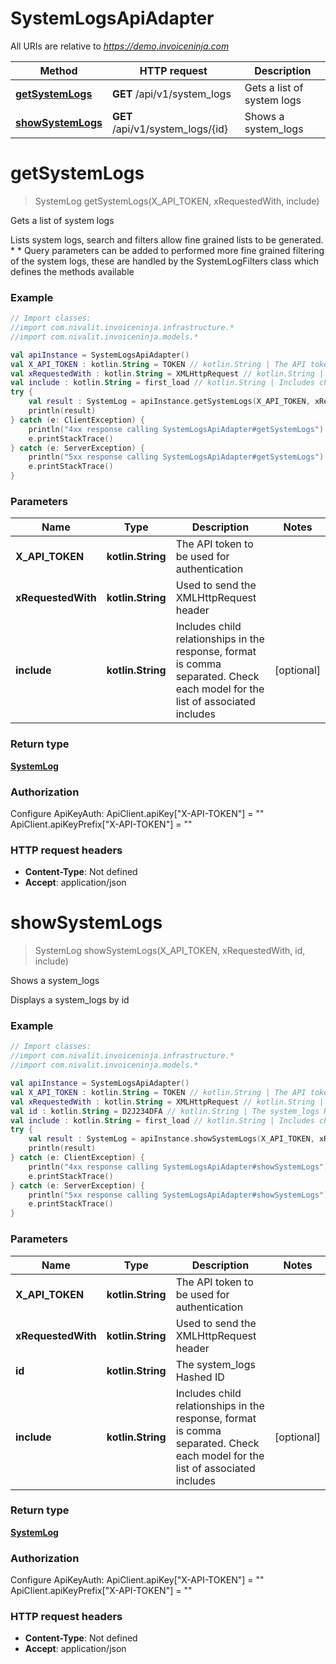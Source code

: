 # SystemLogsApiAdapter

All URIs are relative to *https://demo.invoiceninja.com*

Method | HTTP request | Description
------------- | ------------- | -------------
[**getSystemLogs**](SystemLogsApiAdapter.md#getSystemLogs) | **GET** /api/v1/system_logs | Gets a list of system logs
[**showSystemLogs**](SystemLogsApiAdapter.md#showSystemLogs) | **GET** /api/v1/system_logs/{id} | Shows a system_logs


<a name="getSystemLogs"></a>
# **getSystemLogs**
> SystemLog getSystemLogs(X_API_TOKEN, xRequestedWith, include)

Gets a list of system logs

Lists system logs, search and filters allow fine grained lists to be generated.      *      *      Query parameters can be added to performed more fine grained filtering of the system logs, these are handled by the SystemLogFilters class which defines the methods available

### Example
```kotlin
// Import classes:
//import com.nivalit.invoiceninja.infrastructure.*
//import com.nivalit.invoiceninja.models.*

val apiInstance = SystemLogsApiAdapter()
val X_API_TOKEN : kotlin.String = TOKEN // kotlin.String | The API token to be used for authentication
val xRequestedWith : kotlin.String = XMLHttpRequest // kotlin.String | Used to send the XMLHttpRequest header
val include : kotlin.String = first_load // kotlin.String | Includes child relationships in the response, format is comma separated. Check each model for the list of associated includes
try {
    val result : SystemLog = apiInstance.getSystemLogs(X_API_TOKEN, xRequestedWith, include)
    println(result)
} catch (e: ClientException) {
    println("4xx response calling SystemLogsApiAdapter#getSystemLogs")
    e.printStackTrace()
} catch (e: ServerException) {
    println("5xx response calling SystemLogsApiAdapter#getSystemLogs")
    e.printStackTrace()
}
```

### Parameters

Name | Type | Description  | Notes
------------- | ------------- | ------------- | -------------
 **X_API_TOKEN** | **kotlin.String**| The API token to be used for authentication |
 **xRequestedWith** | **kotlin.String**| Used to send the XMLHttpRequest header |
 **include** | **kotlin.String**| Includes child relationships in the response, format is comma separated. Check each model for the list of associated includes | [optional]

### Return type

[**SystemLog**](SystemLog.md)

### Authorization


Configure ApiKeyAuth:
    ApiClient.apiKey["X-API-TOKEN"] = ""
    ApiClient.apiKeyPrefix["X-API-TOKEN"] = ""

### HTTP request headers

 - **Content-Type**: Not defined
 - **Accept**: application/json

<a name="showSystemLogs"></a>
# **showSystemLogs**
> SystemLog showSystemLogs(X_API_TOKEN, xRequestedWith, id, include)

Shows a system_logs

Displays a system_logs by id

### Example
```kotlin
// Import classes:
//import com.nivalit.invoiceninja.infrastructure.*
//import com.nivalit.invoiceninja.models.*

val apiInstance = SystemLogsApiAdapter()
val X_API_TOKEN : kotlin.String = TOKEN // kotlin.String | The API token to be used for authentication
val xRequestedWith : kotlin.String = XMLHttpRequest // kotlin.String | Used to send the XMLHttpRequest header
val id : kotlin.String = D2J234DFA // kotlin.String | The system_logs Hashed ID
val include : kotlin.String = first_load // kotlin.String | Includes child relationships in the response, format is comma separated. Check each model for the list of associated includes
try {
    val result : SystemLog = apiInstance.showSystemLogs(X_API_TOKEN, xRequestedWith, id, include)
    println(result)
} catch (e: ClientException) {
    println("4xx response calling SystemLogsApiAdapter#showSystemLogs")
    e.printStackTrace()
} catch (e: ServerException) {
    println("5xx response calling SystemLogsApiAdapter#showSystemLogs")
    e.printStackTrace()
}
```

### Parameters

Name | Type | Description  | Notes
------------- | ------------- | ------------- | -------------
 **X_API_TOKEN** | **kotlin.String**| The API token to be used for authentication |
 **xRequestedWith** | **kotlin.String**| Used to send the XMLHttpRequest header |
 **id** | **kotlin.String**| The system_logs Hashed ID |
 **include** | **kotlin.String**| Includes child relationships in the response, format is comma separated. Check each model for the list of associated includes | [optional]

### Return type

[**SystemLog**](SystemLog.md)

### Authorization


Configure ApiKeyAuth:
    ApiClient.apiKey["X-API-TOKEN"] = ""
    ApiClient.apiKeyPrefix["X-API-TOKEN"] = ""

### HTTP request headers

 - **Content-Type**: Not defined
 - **Accept**: application/json

